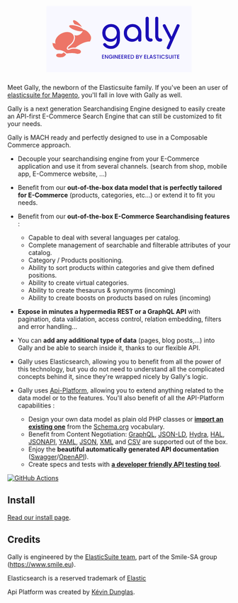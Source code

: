 <h1 align="center"><a href="https://elasticsuite.io"><img src="static/logo-gally.png" alt="Gally, engineered by Elasticsuite"/></a></h1>

Meet Gally, the newborn of the Elasticsuite family. If you've been an user of [elasticsuite for Magento](https://github.com/Smile-SA/elasticsuite/), you'll fall in love with Gally as well.

Gally is a next generation Searchandising Engine designed to easily create an API-first E-Commerce Search Engine that can still be customized to fit your needs.

Gally is MACH ready and perfectly designed to use in a Composable Commerce approach.

* Decouple your searchandising engine from your E-Commerce application and use it from several channels. (search from shop, mobile app, E-Commerce website, ...)

* Benefit from our **out-of-the-box data model that is perfectly tailored for E-Commerce** (products, categories, etc...) or extend it to fit you needs.

* Benefit from our **out-of-the-box E-Commerce Searchandising features** : 
  * Capable to deal with several languages per catalog. 
  * Complete management of searchable and filterable attributes of your catalog.
  * Category / Products positioning.
  * Ability to sort products within categories and give them defined positions.
  * Ability to create virtual categories.
  * Ability to create thesaurus & synonyms (incoming)
  * Ability to create boosts on products based on rules (incoming)

* **Expose in minutes a hypermedia REST or a GraphQL API** with pagination, data validation, access control, relation embedding,
  filters and error handling...

* You can **add any additional type of data** (pages, blog posts,...) into Gally and be able to search inside it, thanks to our flexible API.

* Gally uses Elasticsearch, allowing you to benefit from all the power of this technology, but you do not need to understand all the complicated concepts behind it, since they're wrapped nicely by Gally's logic.

* Gally uses [Api-Platform](https://api-platform.com/), allowing you to extend anything related to the data model or to the features. You'll also benefit of all the API-Platform capabilities : 
  * Design your own data model as plain old PHP classes or [**import an existing one**](https://api-platform.com/docs/schema-generator)
      from the [Schema.org](https://schema.org/) vocabulary.
  * Benefit from Content Negotiation: [GraphQL](https://graphql.org), [JSON-LD](https://json-ld.org), [Hydra](https://hydra-cg.com),
    [HAL](https://github.com/mikekelly/hal_specification/blob/master/hal_specification.md), [JSONAPI](https://jsonapi.org/), [YAML](https://yaml.org/), [JSON](https://www.json.org/), [XML](https://www.w3.org/XML/) and [CSV](https://www.ietf.org/rfc/rfc4180.txt) are supported out of the box.
  * Enjoy the **beautiful automatically generated API documentation** ([Swagger](https://swagger.io/)/[OpenAPI](https://www.openapis.org/)).
  * Create specs and tests with **[a developer friendly API testing tool](https://api-platform.com/docs/distribution/testing/)**.

[![GitHub Actions](https://github.com/Elastic-Suite/standalone/workflows/CI/badge.svg)](https://github.com/Elastic-Suite/standalone/actions?workflow=CI)

## Install

[Read our install page](INSTALL.md).

## Credits

Gally is engineered by the [ElasticSuite team](https://elasticsuite.io), part of the Smile-SA group (https://www.smile.eu).

Elasticsearch is a reserved trademark of [Elastic](https://elastic.co)

Api Platform was created by [Kévin Dunglas](https://dunglas.fr).

